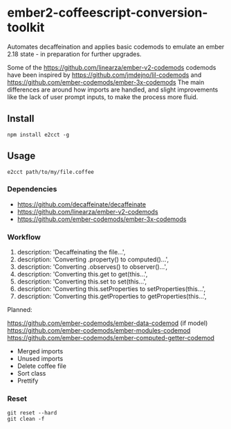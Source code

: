 # ember2-coffeescript-conversion-toolkit

Automates decaffeination and applies basic codemods to emulate an ember 2.18 state - in preparation for further upgrades.

Some of the https://github.com/linearza/ember-v2-codemods codemods have been inspired by https://github.com/jmdejno/lil-codemods and https://github.com/ember-codemods/ember-3x-codemods 
The main differences are around how imports are handled, and slight improvements like the lack of user prompt inputs, to make the process more fluid.

## Install
```
npm install e2cct -g
```

## Usage
```
e2cct path/to/my/file.coffee
```

### Dependencies
* https://github.com/decaffeinate/decaffeinate
* https://github.com/linearza/ember-v2-codemods
* https://github.com/ember-codemods/ember-3x-codemods

### Workflow
1. description: 'Decaffeinating the file...',
2. description: 'Converting .property() to computed()...',
3. description: 'Converting .observes() to observer()...',
4. description: 'Converting this.get to get(this...',
5. description: 'Converting this.set to set(this...',
6. description: 'Converting this.setProperties to setProperties(this...',
7. description: 'Converting this.getProperties to getProperties(this...',

Planned:

https://github.com/ember-codemods/ember-data-codemod (if model)
https://github.com/ember-codemods/ember-modules-codemod
https://github.com/ember-codemods/ember-computed-getter-codemod

- Merged imports
- Unused imports
- Delete coffee file
- Sort class
- Prettify

### Reset
```
git reset --hard
git clean -f
```



